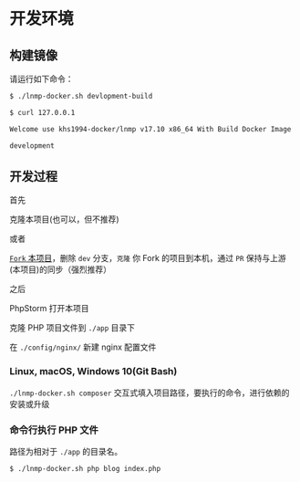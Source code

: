 # 开发环境

## 构建镜像

请运行如下命令：

```bash
$ ./lnmp-docker.sh devlopment-build

$ curl 127.0.0.1

Welcome use khs1994-docker/lnmp v17.10 x86_64 With Build Docker Image

development

```

## 开发过程

首先

克隆本项目(也可以，但不推荐)

或者

[`Fork` 本项目](https://github.com/khs1994-docker/lnmp/fork)，删除 `dev` 分支，`克隆` 你 Fork 的项目到本机，通过 `PR` 保持与上游(本项目)的同步（强烈推荐）

之后

PhpStorm 打开本项目

克隆 PHP 项目文件到 `./app` 目录下

在 `./config/nginx/` 新建 nginx 配置文件

### Linux, macOS, Windows 10(Git Bash)

`./lnmp-docker.sh composer` 交互式填入项目路径，要执行的命令，进行依赖的安装或升级

### 命令行执行 PHP 文件

路径为相对于 `./app` 的目录名。

```bash
$ ./lnmp-docker.sh php blog index.php
```

